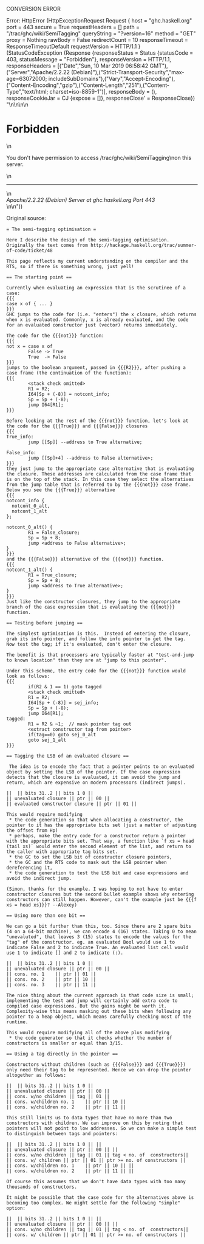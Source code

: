 CONVERSION ERROR

Error: HttpError (HttpExceptionRequest Request {
  host                 = "ghc.haskell.org"
  port                 = 443
  secure               = True
  requestHeaders       = []
  path                 = "/trac/ghc/wiki/SemiTagging"
  queryString          = "?version=16"
  method               = "GET"
  proxy                = Nothing
  rawBody              = False
  redirectCount        = 10
  responseTimeout      = ResponseTimeoutDefault
  requestVersion       = HTTP/1.1
}
 (StatusCodeException (Response {responseStatus = Status {statusCode = 403, statusMessage = "Forbidden"}, responseVersion = HTTP/1.1, responseHeaders = [("Date","Sun, 10 Mar 2019 06:58:42 GMT"),("Server","Apache/2.2.22 (Debian)"),("Strict-Transport-Security","max-age=63072000; includeSubDomains"),("Vary","Accept-Encoding"),("Content-Encoding","gzip"),("Content-Length","251"),("Content-Type","text/html; charset=iso-8859-1")], responseBody = (), responseCookieJar = CJ {expose = []}, responseClose' = ResponseClose}) "<!DOCTYPE HTML PUBLIC \"-//IETF//DTD HTML 2.0//EN\">\n<html><head>\n<title>403 Forbidden</title>\n</head><body>\n<h1>Forbidden</h1>\n<p>You don't have permission to access /trac/ghc/wiki/SemiTagging\non this server.</p>\n<hr>\n<address>Apache/2.2.22 (Debian) Server at ghc.haskell.org Port 443</address>\n</body></html>\n"))

Original source:

```trac
= The semi-tagging optimisation =

Here I describe the design of the semi-tagging optimisation. Originally the text comes from http://hackage.haskell.org/trac/summer-of-code/ticket/48

This page reflects my current understanding on the compiler and the RTS, so if there is something wrong, just yell!

== The starting point ==

Currently when evaluating an expression that is the scrutinee of a case:
{{{
case x of { ... }
}}}
GHC jumps to the code for (i.e. "enters") the x closure, which returns when x is evaluated. Commonly, x is already evaluated, and the code for an evaluated constructor just (vector) returns immediately.

The code for the {{{not}}} function:
{{{
not x = case x of
        False -> True
        True  -> False
}}}
jumps to the boolean argument, passed in {{{R2}}}, after pushing a case frame (the continuation of the function):
{{{
        <stack check omitted>
        R1 = R2;
        I64[Sp + (-8)] = notcont_info;
        Sp = Sp + (-8);
        jump I64[R1];
}}}

Before looking at the rest of the {{{not}}} function, let's look at the code for the {{{True}}} and {{{False}}} closures
{{{
True_info:
        jump [[Sp]] --address to True alternative;

False_info:
        jump [[Sp]+4] --address to False alternative>;
}}}
they just jump to the appropriate case alternative that is evaluating the closure. These addresses are calculated from the case frame that is on the top of the stack. In this case they select the alternatives from the jump table that is referred to by the {{{not}}} case frame. Below you see the {{{True}}} alternative
{{{
notcont_info {
  notcont_0_alt,
  notcont_1_alt
};

notcont_0_alt() {
        R1 = False_closure;
        Sp = Sp + 8;
        jump <address to False alternative>;
}
}}}
and the {{{False}}} alternative of the {{{not}}} function.
{{{
notcont_1_alt() {
        R1 = True_closure;
        Sp = Sp + 8;
        jump <address to True alternative>;
}
}}}
Just like the constructor closures, they jump to the appropriate branch of the case expression that is evaluating the {{{not}}} function.

== Testing before jumping ==

The simplest optimisation is this.  Instead of entering the closure, grab its info pointer, and follow the info pointer to get the tag.  Now test the tag; if it's evaluated, don't enter the closure.  

The benefit is that processors are typically faster at "test-and-jump to known location" than they are at "jump to this pointer".

Under this scheme, the entry code for the {{{not}}} function would look as follows:
{{{
        if(R2 & 1 == 1) goto tagged
        <stack check omitted>
        R1 = R2;
        I64[Sp + (-8)] = sej_info;
        Sp = Sp + (-8);
        jump I64[R1];
tagged:
        R1 = R2 & ~1;  // mask pointer tag out
        <extract constructor tag from pointer>
        if(tag==0) goto sej_0_alt
        goto sej_1_alt
}}}

== Tagging the LSB of an evaluated closure ==

 The idea is to encode the fact that a pointer points to an evaluated object by setting the LSB of the pointer. If the case expression detects that the closure is evaluated, it can avoid the jump and return, which are expensive on modern processors (indirect jumps).

||  || bits 31..2 || bits 1 0 ||
|| unevaluated closure || ptr || 00 ||
|| evaluated constructor closure || ptr || 01 ||

This would require modifying
 * the code generation so that when allocating a constructor, the pointer to it has the appropriate bits set (just a matter of adjusting the offset from Hp)
 * perhaps, make the entry code for a constructor return a pointer with the appropriate bits set. That way, a function like `f xs = head (tail xs)` would enter the second element of the list, and return to the caller with appropriate tag bits set.
 * the GC to set the LSB bit of constructor closure pointers,
 * the GC and the RTS code to mask out the LSB pointer when dereferencing it,
 * the code generation to test the LSB bit and case expressions and avoid the indirect jump.

(Simon, thanks for the example. I was hoping to not have to enter constructor closures but the second bullet example shows why entering constructors can still happen. However, can't the example just be {{{f xs = head xs}}}? --Alexey)

== Using more than one bit ==

We can go a bit further than this, too. Since there are 2 spare bits (4 on a 64-bit machine), we can encode 4 (16) states. Taking 0 to mean "unevaluted", that leaves 3 (15) states to encode the values for the "tag" of the constructor. eg. an evaluated Bool would use 1 to indicate False and 2 to indicate True. An evaluated list cell would use 1 to indicate [] and 2 to indicate (:).

||  || bits 31..2 || bits 1 0 ||
|| unevaluated closure || ptr || 00 ||
|| cons. no. 1    || ptr || 01 ||
|| cons. no. 2    || ptr || 10 ||
|| cons. no. 3    || ptr || 11 ||

The nice thing about the current approach is that code size is small; implementing the test and jump will certainly add extra code to compiled case expressions. But the gains might be worth it. Complexity-wise this means masking out these bits when following any pointer to a heap object, which means carefully checking most of the runtime.

This would require modifying all of the above plus modifying
 * the code generator so that it checks whether the number of constructors is smaller or equal than 3/15.

== Using a tag directly in the pointer ==

Constructors without children (such as {{{False}}} and {{{True}}}) only need their tag to be represented. Hence we can drop the pointer altogether as follows:

||  || bits 31..2 || bits 1 0 ||
|| unevaluated closure || ptr || 00 ||
|| cons. w/no children || tag || 01 ||
|| cons. w/children no. 1    || ptr || 10 ||
|| cons. w/children no. 2    || ptr || 11 ||

This still limits us to data types that have no more than two constructors with children. We can improve on this by noting that pointers will not point to low addresses. So we can make a simple test to distinguish between tags and pointers:

||  || bits 31..2 || bits 1 0 || ||
|| unevaluated closure || ptr || 00 || ||
|| cons. w/no children || tag || 01 || tag < no. of  constructors||
|| cons. w/ children || ptr || 01 || ptr >= no. of constructors ||
|| cons. w/children no. 1    || ptr || 10 || ||
|| cons. w/children no. 2    || ptr || 11 || ||

Of course this assumes that we don't have data types with too many thousands of constructors.

It might be possible that the case code for the alternatives above is becoming too complex. We might settle for the following "simple" option:

||  || bits 31..2 || bits 1 0 || ||
|| unevaluated closure || ptr || 00 || ||
|| cons. w/no children || tag || 01 || tag < no. of  constructors||
|| cons. w/ children || ptr || 01 || ptr >= no. of constructors ||

```
